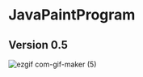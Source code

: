 # JavaPaintProgram
## Version 0.5
![ezgif com-gif-maker (5)](https://user-images.githubusercontent.com/26569299/118835985-717aa880-b8fe-11eb-898a-7799cf2efebd.gif)
